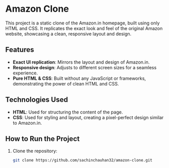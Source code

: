 # Amazon Clone

This project is a static clone of the Amazon.in homepage, built using only HTML and CSS. It replicates the exact look and feel of the original Amazon website, showcasing a clean, responsive layout and design.

## Features
- **Exact UI replication**: Mirrors the layout and design of Amazon.in.
- **Responsive design**: Adjusts to different screen sizes for a seamless experience.
- **Pure HTML & CSS**: Built without any JavaScript or frameworks, demonstrating the power of clean HTML and CSS.

## Technologies Used
- **HTML**: Used for structuring the content of the page.
- **CSS**: Used for styling and layout, creating a pixel-perfect design similar to Amazon.in.

## How to Run the Project
1. Clone the repository:
   ```bash
   git clone https://github.com/sachinchauhan32/amazon-clone.git
